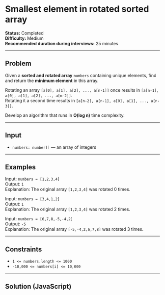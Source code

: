 # Smallest element in rotated sorted array

**Status:** Completed  
**Difficulty:** Medium  
**Recommended duration during interviews:** 25 minutes  

---

## Problem

Given a **sorted and rotated array** `numbers` containing unique elements, find and return the **minimum element** in this array.

Rotating an array `[a[0], a[1], a[2], ..., a[n-1]]` once results in `[a[n-1], a[0], a[1], a[2], ..., a[n-2]]`.  
Rotating it a second time results in `[a[n-2], a[n-1], a[0], a[1], ..., a[n-3]]`.

Develop an algorithm that runs in **O(log n)** time complexity.

---

## Input

- `numbers: number[]` — an array of integers

---

## Examples

Input: `numbers = [1,2,3,4]`  
Output: `1`  
Explanation: The original array `[1,2,3,4]` was rotated 0 times.  

Input: `numbers = [3,4,1,2]`  
Output: `1`  
Explanation: The original array `[1,2,3,4]` was rotated 2 times.  

Input: `numbers = [6,7,8,-5,-4,2]`  
Output: `-5`  
Explanation: The original array `[-5,-4,2,6,7,8]` was rotated 3 times.  

---

## Constraints

- `1 <= numbers.length <= 1000`  
- `-10,000 <= numbers[i] <= 10,000`  

---

## Solution (JavaScript)

